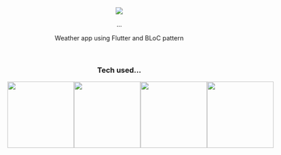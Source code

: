 <div align="center">
  <img src="https://media.giphy.com/media/v1.Y2lkPTc5MGI3NjExbWNpcG90czhpdHgzYjM1bmNxNGZ3ZDJiY2U0MHlsYm9rN2t4cXBociZlcD12MV9pbnRlcm5hbF9naWZfYnlfaWQmY3Q9Zw/dsjDXRhlxiHba/giphy.gif"/>
  <p> ... </p>
  <p> Weather app using Flutter and BLoC pattern </p>
  <br/>
  <h3>Tech used...</h3>
  <div style="display:flex">
    <img src="https://cdn.jsdelivr.net/gh/devicons/devicon@latest/icons/flutter/flutter-original.svg" height="150" width="150" />
    <img src="https://cdn.jsdelivr.net/gh/devicons/devicon@latest/icons/dart/dart-original.svg" height="150" width="150" />
    <img src="https://cdn.jsdelivr.net/gh/devicons/devicon@latest/icons/figma/figma-original.svg" height="150" width="150" />
    <img src="https://cdn.jsdelivr.net/gh/devicons/devicon@latest/icons/android/android-original.svg" height="150" width="150" />
  </div>
</div>
